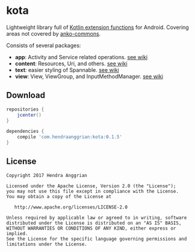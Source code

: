 kota
====
Lightweight library full of [Kotlin extension functions] for Android.
Covering areas not covered by [anko-commons].

Consists of several packages:
* **app**: Activity and Service related operations. [see wiki][app]
* **content**: Resources, Uri, and others. [see wiki][content]
* **text**: easier styling of Spannable. [see wiki][text]
* **view**: View, ViewGroup, and InputMethodManager. [see wiki][view]

Download
--------
```gradle
repositories {
    jcenter()
}

dependencies {
    compile 'com.hendraanggrian:kota:0.1.5'
}
```

License
-------
    Copyright 2017 Hendra Anggrian

    Licensed under the Apache License, Version 2.0 (the "License");
    you may not use this file except in compliance with the License.
    You may obtain a copy of the License at

       http://www.apache.org/licenses/LICENSE-2.0

    Unless required by applicable law or agreed to in writing, software
    distributed under the License is distributed on an "AS IS" BASIS,
    WITHOUT WARRANTIES OR CONDITIONS OF ANY KIND, either express or implied.
    See the License for the specific language governing permissions and
    limitations under the License.

[Kotlin extension functions]: https://kotlinlang.org/docs/reference/extensions.html
[anko-commons]: https://github.com/Kotlin/anko
[app]: https://github.com/HendraAnggrian/kota/wiki/PackageApp
[content]: https://github.com/HendraAnggrian/kota/wiki/PackageContent
[text]: https://github.com/HendraAnggrian/kota/wiki/PackageText
[view]: https://github.com/HendraAnggrian/kota/wiki/PackageView